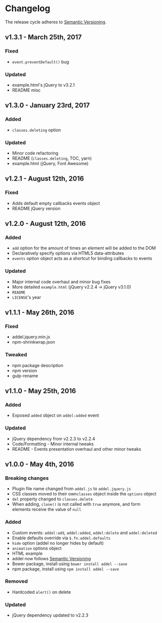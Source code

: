 # Changelog
The release cycle adheres to [Semantic Versioning](http://semver.org/).


## v1.3.1 - March 25th, 2017

### Fixed
- `event.preventDefault()` bug

### Updated
- example.html's jQuery to v3.2.1
- README misc


## v1.3.0 - January 23rd, 2017

### Added
- `classes.deleting` option

### Updated
- Minor code refactoring
- README (`classes.deleting`, TOC, yarn)
- example.html (jQuery, Font Awesome)


## v1.2.1 - August 12th, 2016

### Fixed
- Adds default empty callbacks events object
- README jQuery version


## v1.2.0 - August 12th, 2016

### Added
- `add` option for the amount of times an element will be added to the DOM
- Declaratively specify options via HTML5 data-attributes
- `events` option object acts as a shortcut for binding callbacks to events

### Updated
- Major internal code overhaul and minor bug fixes
- More detailed `example.html` (jQuery v2.2.4 -> jQuery v3.1.0)
- `README`
- `LICENSE`'s year


## v1.1.1 - May 26th, 2016

### Fixed
- addel.jquery.min.js
- npm-shrinkwrap.json

### Tweaked
- npm package description
- npm version
- gulp-rename


## v1.1.0 - May 25th, 2016

### Added
- Exposed `added` object on `addel:added` event

### Updated
- jQuery dependency from v2.2.3 to v2.2.4
- Code/Formatting - Minor internal tweaks
- README - Events presentation overhaul and other minor tweaks


## v1.0.0 - May 4th, 2016

### Breaking changes
- Plugin file name changed from `addel.js` to `addel.jquery.js`
- CSS classes moved to their own`classes`  object inside the `options` object
- `del` property changed to `classes.delete`
- When adding, `clone()` is not called with `true` anymore, and form elements receive the value of `null`

### Added
- Custom events: `addel:add`, `addel:added`, `addel:delete` and `addel:deleted`
- Enable defaults override via `$.fn.addel.defaults`
- `hide` option (addel no longer hides by default)
- `animation` options object
- HTML example
- addel now follows [Semantic Versioning](http://semver.org/)
- Bower package, install using `bower install addel --save`
- npm package, install using `npm install addel --save`

### Removed
- Hardcoded `alert()` on delete

### Updated
- jQuery dependency updated to v2.2.3